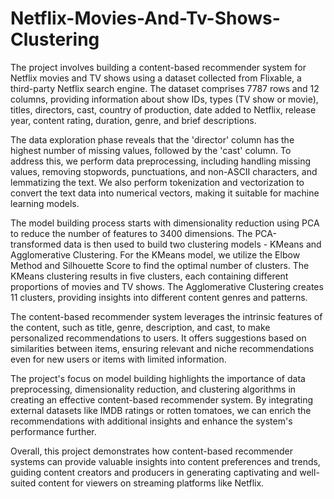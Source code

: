 # Netflix-Movies-And-Tv-Shows-Clustering
The project involves building a content-based recommender system for Netflix movies and TV shows using a dataset collected from Flixable, a third-party Netflix search engine. The dataset comprises 7787 rows and 12 columns, providing information about show IDs, types (TV show or movie), titles, directors, cast, country of production, date added to Netflix, release year, content rating, duration, genre, and brief descriptions.

The data exploration phase reveals that the 'director' column has the highest number of missing values, followed by the 'cast' column. To address this, we perform data preprocessing, including handling missing values, removing stopwords, punctuations, and non-ASCII characters, and lemmatizing the text. We also perform tokenization and vectorization to convert the text data into numerical vectors, making it suitable for machine learning models.

The model building process starts with dimensionality reduction using PCA to reduce the number of features to 3400 dimensions. The PCA-transformed data is then used to build two clustering models - KMeans and Agglomerative Clustering. For the KMeans model, we utilize the Elbow Method and Silhouette Score to find the optimal number of clusters. The KMeans clustering results in five clusters, each containing different proportions of movies and TV shows. The Agglomerative Clustering creates 11 clusters, providing insights into different content genres and patterns.

The content-based recommender system leverages the intrinsic features of the content, such as title, genre, description, and cast, to make personalized recommendations to users. It offers suggestions based on similarities between items, ensuring relevant and niche recommendations even for new users or items with limited information.

The project's focus on model building highlights the importance of data preprocessing, dimensionality reduction, and clustering algorithms in creating an effective content-based recommender system. By integrating external datasets like IMDB ratings or rotten tomatoes, we can enrich the recommendations with additional insights and enhance the system's performance further.

Overall, this project demonstrates how content-based recommender systems can provide valuable insights into content preferences and trends, guiding content creators and producers in generating captivating and well-suited content for viewers on streaming platforms like Netflix.




